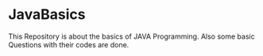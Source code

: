 # JavaBasics
This Repository is about the basics of JAVA Programming. Also some basic Questions with their codes are done.
